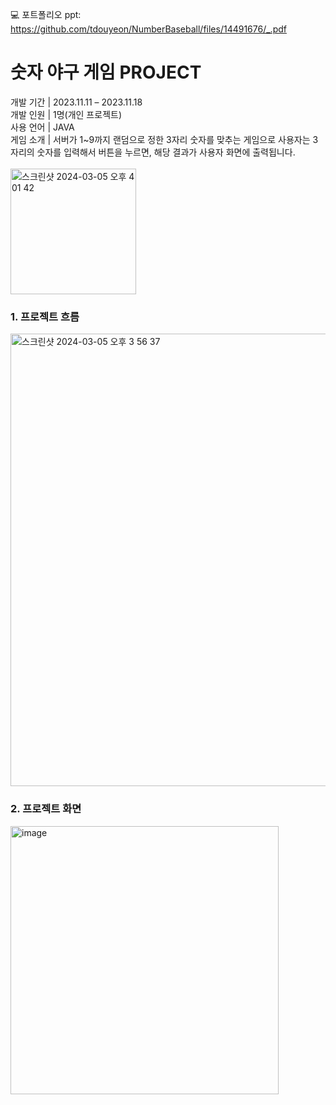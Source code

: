 💻 포트폴리오 ppt: https://github.com/tdouyeon/NumberBaseball/files/14491676/_.pdf
<h1>숫자 야구 게임 PROJECT</h1>
개발 기간 | 2023.11.11 – 2023.11.18 <br>
개발 인원 | 1명(개인 프로젝트) <br>
사용 언어 | JAVA <br>
게임 소개 | 서버가 1~9까지 랜덤으로 정한 3자리 숫자를 맞추는 게임으로 
          사용자는 3자리의 숫자를 입력해서 버튼을 누르면, 해당 결과가
          사용자 화면에 출력됩니다.
          <br>
          <br>
<img width="201" alt="스크린샷 2024-03-05 오후 4 01 42" src="https://github.com/tdouyeon/NumberBaseball/assets/158057604/71175808-062f-4239-88ea-d5422498c8e9">

<h3>1. 프로젝트 흐름</h3>
<img width="724" alt="스크린샷 2024-03-05 오후 3 56 37" src="https://github.com/tdouyeon/NumberBaseball/assets/158057604/e06e2b48-205e-47af-92d7-2b97784342c3">

<h3>2. 프로젝트 화면</h3>
<img width="429" alt="image" src="https://github.com/tdouyeon/NumberBaseball/assets/158057604/494d3d15-0c1c-4f1b-829c-323ed76b9f80">

